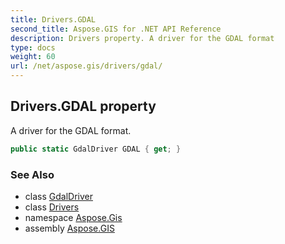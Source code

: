 ```yaml
---
title: Drivers.GDAL
second_title: Aspose.GIS for .NET API Reference
description: Drivers property. A driver for the GDAL format
type: docs
weight: 60
url: /net/aspose.gis/drivers/gdal/
---
```

## Drivers.GDAL property

A driver for the GDAL format.

```csharp
public static GdalDriver GDAL { get; }
```

### See Also

* class [GdalDriver](../../../aspose.gis.formats.gdal/gdaldriver/)
* class [Drivers](../)
* namespace [Aspose.Gis](../../drivers/)
* assembly [Aspose.GIS](../../../)


